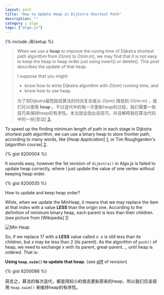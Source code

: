 ```yaml
---
layout: post
title: "How to Update Heap in Dijkstra Shortest Path"
description: ""
category : algo
tags: ["algo.js"]
---
```

{% include JB/setup %}

> When we use a __heap__ to improve the runing time of Dijkstra shortest path algorithm from $O(nm)$ to $O(n \ln m)$, we may find that it is not easy to keep the heap in heap order just using insert() or delete(). This post describes the update of that heap.
>
>
> I suppose that you might:
> *	know how to wirte Dijkstra algorithm with $O(nm)$ running time, and
> *	know how to use heap.
>
>
> 为了将Dijkstra最短路径算法的时间复杂度从 $O(nm)$ 降低到 $O(n \ln m)$ ，我们可以使用 __heap__ 。不过迭代中的每一次更新heap的过程，我们需要一些技巧来保持heap的有序性。本文就会指出该技巧，并且解释我在算法代码中的一些[变动] [3]。

<!--more-->

To speed up the finding minimum length of path in each stage in Dijkstra shortest path algorithm, we can use a binary heap to store frontier path, according to many words, like [_Heap Application_] [1], or Tim Roughgarden's [algorithm course] [2].

{% gist 6200004 %}

It sounds easy, however the 1st revision of `dijkstra()` in Algo.js is failed to update heap correctly, where I just update the value of one vertex without keeping heap order.

{% gist 6200035 %}

How to update and keep heap order?

While, when we update the MinHeap, it means that we may replace the item at that index with a value __LESS__ than the origin one. According to the definition of minimum binary heap, each parent is less than their children. (see picture from [Wikipedia] [1])

![Min Heap](http://upload.wikimedia.org/wikipedia/commons/6/69/Min-heap.png)

So, if we replace $17$ with a __LESS__ value called $x$. $x$ is still less than its children, but $x$ may be less than $2$ (its parent). As the algorithm of `push()` of heap, we need to exchange $x$ with its parent, great-parent..., until heap is ordered. That is:

__Using `heap.swim()` to update that heap.__ (see [diff][3] of revision)

{% gist 6200086 %}

<div class="post-content lang zh-cn">

简言之，算法的每次迭代，都是用较小的值去更新原来的heap，所以我们应该调用 <code>heap.swim()</code> 来维持heap的有序性。

</div>

[1]: http://en.wikipedia.org/wiki/Heap_(data_structure)#Applications	"Wikipedia"
[2]: https://www.coursera.org/course/algo 								"Algorithms: Design and Analysis, Part 1"
[3]: https://goo.gl/NssHNy                                              "Diff of Algo.js"
